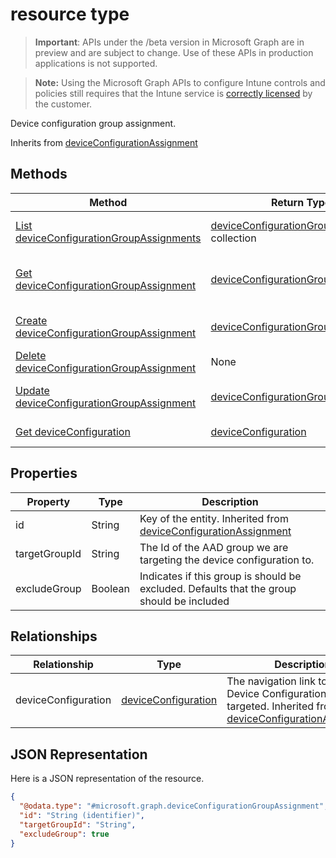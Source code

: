 ﻿#  resource type

> **Important**: APIs under the /beta version in Microsoft Graph are in preview and are subject to change. Use of these APIs in production applications is not supported.

> **Note:** Using the Microsoft Graph APIs to configure Intune controls and policies still requires that the Intune service is [correctly licensed](https://go.microsoft.com/fwlink/?linkid=839381) by the customer.

Device configuration group assignment.

Inherits from [deviceConfigurationAssignment](../resources/intune_deviceconfig_deviceconfigurationassignment.md)

## Methods
|Method|Return Type|Description|
|---|---|---|
|[List deviceConfigurationGroupAssignments](../api/intune_deviceconfig_deviceconfigurationgroupassignment_list.md)|[deviceConfigurationGroupAssignment](../resources/intune_deviceconfig_deviceconfigurationgroupassignment.md) collection|List properties and relationships of the [deviceConfigurationGroupAssignment](../resources/intune_deviceconfig_deviceconfigurationgroupassignment.md) objects.|
|[Get deviceConfigurationGroupAssignment](../api/intune_deviceconfig_deviceconfigurationgroupassignment_get.md)|[deviceConfigurationGroupAssignment](../resources/intune_deviceconfig_deviceconfigurationgroupassignment.md)|Read properties and relationships of the [deviceConfigurationGroupAssignment](../resources/intune_deviceconfig_deviceconfigurationgroupassignment.md) object.|
|[Create deviceConfigurationGroupAssignment](../api/intune_deviceconfig_deviceconfigurationgroupassignment_create.md)|[deviceConfigurationGroupAssignment](../resources/intune_deviceconfig_deviceconfigurationgroupassignment.md)|Create a new [deviceConfigurationGroupAssignment](../resources/intune_deviceconfig_deviceconfigurationgroupassignment.md) object.|
|[Delete deviceConfigurationGroupAssignment](../api/intune_deviceconfig_deviceconfigurationgroupassignment_delete.md)|None|Deletes a [deviceConfigurationGroupAssignment](../resources/intune_deviceconfig_deviceconfigurationgroupassignment.md).|
|[Update deviceConfigurationGroupAssignment](../api/intune_deviceconfig_deviceconfigurationgroupassignment_update.md)|[deviceConfigurationGroupAssignment](../resources/intune_deviceconfig_deviceconfigurationgroupassignment.md)|Update the properties of a [deviceConfigurationGroupAssignment](../resources/intune_deviceconfig_deviceconfigurationgroupassignment.md) object.|
|[Get deviceConfiguration](../api/intune_deviceconfig_deviceconfiguration_get.md)|[deviceConfiguration](../resources/intune_deviceconfig_deviceconfiguration.md)|Read properties and relationships of the [deviceConfiguration](../resources/intune_deviceconfig_deviceconfiguration.md) object.|

## Properties
|Property|Type|Description|
|---|---|---|
|id|String|Key of the entity. Inherited from [deviceConfigurationAssignment](../resources/intune_deviceconfig_deviceconfigurationassignment.md)|
|targetGroupId|String|The Id of the AAD group we are targeting the device configuration to.|
|excludeGroup|Boolean|Indicates if this group is should be excluded. Defaults that the group should be included|

## Relationships
|Relationship|Type|Description|
|---|---|---|
|deviceConfiguration|[deviceConfiguration](../resources/intune_deviceconfig_deviceconfiguration.md)|The navigation link to the Device Configuration being targeted. Inherited from [deviceConfigurationAssignment](../resources/intune_deviceconfig_deviceconfigurationassignment.md)|

## JSON Representation
Here is a JSON representation of the resource.
<!-- {
  "blockType": "resource",
  "keyProperty": "id",
  "@odata.type": "microsoft.graph.deviceConfigurationGroupAssignment"
}
-->
```json
{
  "@odata.type": "#microsoft.graph.deviceConfigurationGroupAssignment",
  "id": "String (identifier)",
  "targetGroupId": "String",
  "excludeGroup": true
}
```




